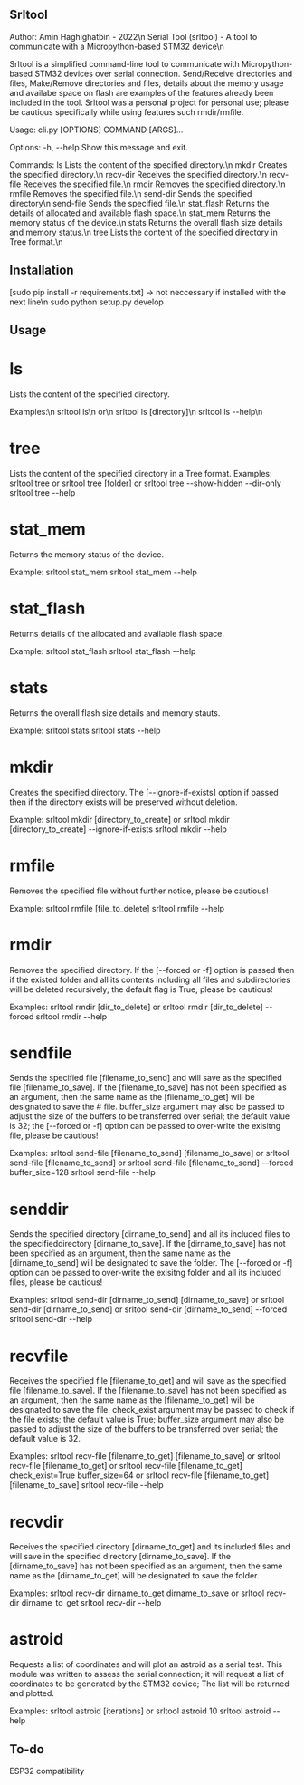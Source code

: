 

## Srltool
Author: Amin Haghighatbin - 2022\n 
Serial Tool (srltool) - A tool to communicate with a Micropython-based STM32 device\n 

Srltool is a simplified command-line tool to communicate with Micropython-based STM32 devices over serial connection. Send/Receive directories and files, Make/Remove directories and files, details about the memory usage and availabe space on flash are examples of the features already been included in the tool. Srltool was a personal project for personal use; please be cautious specifically while using features such rmdir/rmfile.

Usage: cli.py [OPTIONS] COMMAND [ARGS]...

Options:
  -h, --help  Show this message and exit.

Commands:
  ls          Lists the content of the specified directory.\n
  mkdir       Creates the specified directory.\n
  recv-dir    Receives the specified directory.\n
  recv-file   Receives the specified file.\n
  rmdir       Removes the specified directory.\n
  rmfile      Removes the specified file.\n
  send-dir    Sends the specified directory\n
  send-file   Sends the specified file.\n
  stat_flash  Returns the details of allocated and available flash space.\n
  stat_mem    Returns the memory status of the device.\n
  stats       Returns the overall flash size details and memory status.\n
  tree        Lists the content of the specified directory in Tree format.\n

## Installation 

[sudo pip install -r requirements.txt] -> not neccessary if installed with the next line\n
sudo python setup.py develop

## Usage

# ls
Lists the content of the specified directory.

Examples:\n
srltool ls\n
or\n
srltool ls [directory]\n
srltool ls --help\n

# tree
Lists the content of the specified directory in a Tree format.
Examples:
srltool tree
or 
srltool tree [folder]
or 
srltool tree --show-hidden --dir-only
srltool tree --help
 
# stat_mem
Returns the memory status of the device.

Example:
srltool stat_mem
srltool stat_mem --help

# stat_flash
Returns details of the allocated and available flash space.

Example:
srltool stat_flash
srltool stat_flash --help

# stats
Returns the overall flash size details and memory stauts.

Example:
srltool stats
srltool stats --help

# mkdir
Creates the specified directory.
The [--ignore-if-exists] option if passed then if the directory exists will be preserved without deletion. 

Example:
srltool mkdir [directory_to_create]
or
srltool mkdir [directory_to_create] --ignore-if-exists 
srltool mkdir --help

# rmfile
Removes the specified file without further notice, please be cautious!

Example:
srltool rmfile [file_to_delete]
srltool rmfile --help

# rmdir
Removes the specified directory.
If the [--forced or -f] option is passed then if the existed folder and all its contents including
all files and subdirectories will be deleted recursively; the default flag is True, please be cautious!

Examples:
srltool rmdir [dir_to_delete]
or
srltool rmdir [dir_to_delete] --forced
srltool rmdir --help

# sendfile
Sends the specified file [filename_to_send] and will save as the specified file [filename_to_save].
If the [filename_to_save] has not been specified as an argument, then the same name as the [filename_to_get] will be designated to save the # file.
buffer_size argument may also be passed to adjust the size of the buffers to be transferred over serial; the default value is 32;
the [--forced or -f] option can be passed to over-write the exisitng file, please be cautious!

Examples:
srltool send-file [filename_to_send] [filename_to_save]
or
srltool send-file [filename_to_send] 
or
srltool send-file [filename_to_send] --forced buffer_size=128
srltool send-file --help

# senddir 
Sends the specified directory [dirname_to_send] and all its included files to the specifieddirectory [dirname_to_save].
If the [dirname_to_save] has not been specified as an argument, then the same name as the [dirname_to_send] will be designated to save the folder. The [--forced or -f] option can be passed to over-write the exisitng folder and all its included files, please be cautious!

Examples:
srltool send-dir [dirname_to_send] [dirname_to_save]
or
srltool send-dir [dirname_to_send]
or
srltool send-dir [dirname_to_send] --forced
srltool send-dir --help

# recvfile
Receives the specified file [filename_to_get] and will save as the specified file [filename_to_save].
If the [filename_to_save] has not been specified as an argument,  then the same name as the [filename_to_get] will be designated to save the file.
check_exist argument may be passed to check if the file exists; the default value is True;
buffer_size argument may also be passed to adjust the size of the buffers to be transferred over serial; the default value is 32.

Examples:
srltool recv-file [filename_to_get] [filename_to_save]
or
srltool recv-file [filename_to_get] 
or
srltool recv-file [filename_to_get] check_exist=True buffer_size=64
or
srltool recv-file [filename_to_get] [filename_to_save]
srltool recv-file --help

# recvdir
Receives the specified directory [dirname_to_get] and its included files and will save in the specified directory [dirname_to_save].
If the [dirname_to_save] has not been specified as an argument, then the same name as the [dirname_to_get] will be designated to save the folder. 
    
Examples:
srltool recv-dir dirname_to_get dirname_to_save
or
srltool recv-dir dirname_to_get
srltool recv-dir --help

# astroid 
Requests a list of coordinates and will plot an astroid as a serial test.
This module was written to assess the serial connection; it will request a list of coordinates to be generated by the STM32 device;
The list will be returned and plotted.

Examples:
srltool astroid [iterations]
or 
srltool astroid 10
srltool astroid --help

## To-do
ESP32 compatibility

